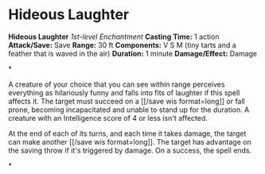 # Hideous Laughter

**Hideous Laughter**
_1st-level Enchantment_
**Casting Time:** 1 action
**Attack/Save:** Save
**Range:** 30 ft
**Components:** V S M (tiny tarts and a feather that is waved in the air)
**Duration:** 1 minute
**Damage/Effect:** Damage

*<p>A creature of your choice that you can see within range perceives everything as hilariously funny and falls into fits of laughter if this spell affects it. The target must succeed on a [[/save wis format=long]] or fall prone, becoming incapacitated and unable to stand up for the duration. A creature with an Intelligence score of 4 or less isn't affected.

At the end of each of its turns, and each time it takes damage, the target can make another [[/save wis format=long]]. The target has advantage on the saving throw if it's triggered by damage. On a success, the spell ends.</p>*